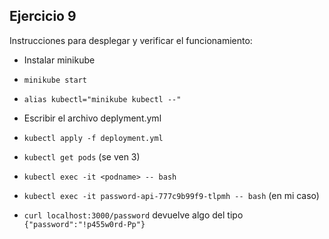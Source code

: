 ## Ejercicio 9

Instrucciones para desplegar y verificar el funcionamiento:

- Instalar minikube

- `minikube start`

- `alias kubectl="minikube kubectl --"`

- Escribir el archivo deplyment.yml

- `kubectl apply -f deployment.yml`

- `kubectl get pods` (se ven 3)

- `kubectl exec -it <podname> -- bash`

- `kubectl exec -it password-api-777c9b99f9-tlpmh -- bash` (en mi caso)

- `curl localhost:3000/password` devuelve algo del tipo `{"password":"!p455w0rd-Pp"}`